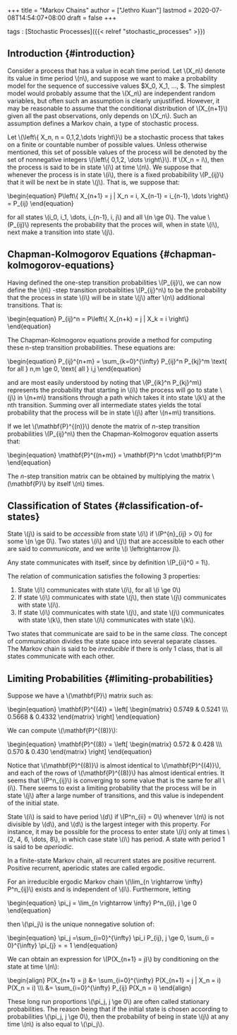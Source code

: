 +++
title = "Markov Chains"
author = ["Jethro Kuan"]
lastmod = 2020-07-08T14:54:07+08:00
draft = false
+++

tags
: [Stochastic Processes]({{< relref "stochastic_processes" >}})

## Introduction {#introduction}

Consider a process that has a value in ecah time period. Let \\(X_n\\)
denote its value in time period \\(n\\), and suppose we want to make a
probability model for the sequence of successive values $X\_0, X\_1,
&hellip;, $. The simplest model would probably assume that the \\(X_n\\) are
independent random variables, but often such an assumption is clearly
unjustified. However, it may be reasonable to assume that the
conditional distribution of \\(X\_{n+1}\\) given all the past observations,
only depends on \\(X_n\\). Such an assumption defines a Markov chain, a
type of stochastic process.

Let \\(\left\\{ X_n, n = 0,1,2,\dots \right\\}\\) be a stochastic process
that takes on a finite or countable number of possible values. Unless
otherwise mentioned, this set of possible values of the process will
be denoted by the set of nonnegative integers \\(\left\\{ 0,1,2, \dots
\right\\}\\). If \\(X_n = i\\), then the process is said to be in state \\(i\\)
at time \\(n\\). We suppose that whenever the process is in state \\(i\\),
there is a fixed probabibility \\(P\_{ij}\\) that it will be next be in
state \\(j\\). That is, we suppose that:

\begin{equation}
P\left\\{ X\_{n+1} = j | X_n = i, X\_{n-1} = i\_{n-1}, \dots \right\\} = P\_{ij}
\end{equation}

for all states \\(i_0, i_1, \dots, i\_{n-1}, i, j\\) and all \\(n \ge 0\\). The
value \\(P\_{ij}\\) represents the probability that the proces will, when
in state \\(i\\), next make a transition into state \\(j\\).

## Chapman-Kolmogorov Equations {#chapman-kolmogorov-equations}

Having defined the one-step transition probabilities \\(P\_{ij}\\), we can
now define the \\(n\\) -step transition probaiblities \\(P\_{ij}^n\\) to be the
probability that the process in state \\(i\\) will be in state \\(j\\) after
\\(n\\) additional transitions. That is:

\begin{equation}
P\_{ij}^n = P\left\\{ X\_{n+k} = j | X_k = i \right\\}
\end{equation}

The Chapman-Kolmogorov equations provide a method for computing these
n-step transition probabilities. These equations are:

\begin{equation}
P\_{ij}^{n+m} = \sum\_{k=0}^{\infty} P\_{ij}^n P\_{kj}^m \text{ for all
} n,m \ge 0, \text{ all } i,j
\end{equation}

and are most easily understood by noting that \\(P\_{ik}^n P\_{kj}^m\\)
represents the probability that starting in \\(i\\) the process will go to
state \\(j\\) in \\(n+m\\) transitions through a path which takes it into
state \\(k\\) at the nth transition. Summing over all intermediate states
yields the total probability that the process will be in state \\(j\\)
after \\(n+m\\) transitions.

If we let \\(\mathbf{P}^{(n)}\\) denote the matrix of $n$-step transition
probabilities \\(P\_{ij}^n\\) then the Chapman-Kolmogorov equation asserts
that:

\begin{equation}
\mathbf{P}^{(n+m)} = \mathbf{P}^n \cdot \mathbf{P}^m
\end{equation}

The $n$-step transition matrix can be obtained by multiplying the
matrix \\(\mathbf{P}\\) by itself \\(n\\) times.

## Classification of States {#classification-of-states}

State \\(j\\) is said to be _accessible_ from state \\(i\\) if \\(P^{n}\_{ij} > 0\\)
for some \\(n \ge 0\\). Two states \\(i\\) and \\(j\\) that are accessible to each
other are said to _communicate_, and we write \\(i \leftrightarrow j\\).

Any state communicates with itself, since by definition \\(P\_{ii}^0 =
1\\).

The relation of communication satisfies the following 3 properties:

1.  State \\(i\\) communicates with state \\(i\\), for all \\(i \ge 0\\)
2.  If state \\(i\\) communicates with state \\(j\\), then state \\(j\\)
    communicates with state \\(i\\).
3.  If state \\(i\\) communicates with state \\(j\\), and state \\(j\\)
    communicates with state \\(k\\), then state \\(i\\) communicates with state
    \\(k\\).

Two states that communicate are said to be in the same _class._ The
concept of communication divides the state space into several separate
classes. The Markov chain is said to be _irreducible_ if there is only 1
class, that is all states communicate with each other.

## Limiting Probabilities {#limiting-probabilities}

Suppose we have a \\(\mathbf{P}\\) matrix such as:

\begin{equation}
\mathbf{P}^{(4)} = \left[ \begin{matrix}
0.5749 & 0.5241 \\\\\\
0.5668 & 0.4332
\end{matrix} \right]
\end{equation}

We can compute \\(\mathbf{P}^{(8)}\\):

\begin{equation}
\mathbf{P}^{(8)} = \left[ \begin{matrix}
0.572 & 0.428 \\\\\\
0.570 & 0.430
\end{matrix} \right]
\end{equation}

Notice that \\(\mathbf{P}^{(8)}\\) is almost identical to
\\(\mathbf{P}^{(4)}\\), and each of the rows of \\(\mathbf{P}^{(8)}\\) has
almost identical entries. It seems that \\(P^n\_{ij}\\) is converging to
some value that is the same for all \\(i\\). There seems to exist a
limiting probability that the process will be in state \\(j\\) after a
large number of transitions, and this value is independent of the
initial state.

State \\(i\\) is said to have period \\(d\\) if \\(P^n\_{ii} = 0\\) whenever \\(n\\) is
not divisible by \\(d\\), and \\(d\\) is the largest integer with this
property. For instance, it may be possible for the process to enter
state \\(i\\) only at times \\(2, 4, 6, \dots, 8\\), in which case state \\(i\\)
has period. A state with period 1 is said to be _aperiodic_.

In a finite-state Markov chain, all recurrent states are positive
recurrent. Positive recurrent, aperiodic states are called ergodic.

<div class="theorem">
  <div></div>

For an irreducible ergodic Markov chain \\(\lim\_{n \rightarrow \infty}
P^n\_{ij}\\) exists and is independent of \\(i\\). Furthermore, letting

\begin{equation}
\pi_j = \lim\_{n \rightarrow \infty} P^n\_{ij}, j \ge 0
\end{equation}

then \\(\pi_j\\) is the unique nonnegative solution of:

\begin{equation}
\pi_j =\sum\_{i=0}^{\infty} \pi_i P\_{ij}, j \ge 0, \sum\_{i =
0}^{\infty} \pi\_{j} = = 1
\end{equation}

</div>

We can obtain an expression for \\(P(X\_{n+1} = j)\\) by conditioning on
the state at time \\(n\\):

\begin{align}
P(X\_{n+1} = j) &= \sum\_{i=0}^{\infty} P(X\_{n+1} = j | X_n = i)
P(X_n = i) \\\\\\
&= \sum\_{i=0}^{\infty} P\_{ij} P(X_n = i)
\end{align}

These long run proportions \\(\pi_j, j \ge 0\\) are often called
stationary probabilities. The reason being that if the initial state
is chosen according to probabilities \\(\pi_j, j \ge 0\\), then the
probability of being in state \\(j\\) at any time \\(n\\) is also equal to
\\(\pi_j\\).
